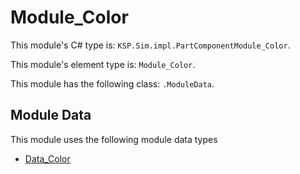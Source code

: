 # Module_Color

This module's C# type is: `KSP.Sim.impl.PartComponentModule_Color`.

This module's element type is: `Module_Color`.

This module has the following class: `.ModuleData`.

## Module Data

This module uses the following module data types

- [Data_Color](Data_Color.md)